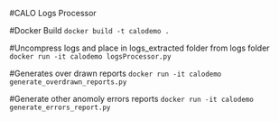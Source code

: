 #CALO Logs Processor

#Docker Build
`docker build -t calodemo .`

#Uncompress logs and place in logs_extracted folder from logs folder
`docker run -it calodemo logsProcessor.py`

#Generates over drawn reports
`docker run -it calodemo generate_overdrawn_reports.py`

#Generate other anomoly errors reports
`docker run -it calodemo generate_errors_report.py`

